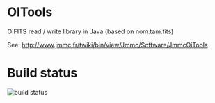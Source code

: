 # OITools
OIFITS read / write library in Java (based on nom.tam.fits)

See:
http://www.jmmc.fr/twiki/bin/view/Jmmc/Software/JmmcOiTools

Build status
============

<img src="https://travis-ci.org/JMMC-OpenDev/OITools.svg" alt="build status"/>
